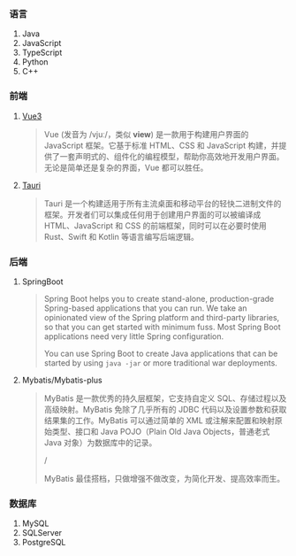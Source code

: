 ### 语言

1. Java
2. JavaScript
3. TypeScript
4. Python
5. C++

### 前端

1. [Vue3](https://cn.vuejs.org/)

   > Vue (发音为 /vjuː/，类似 **view**) 是一款用于构建用户界面的 JavaScript 框架。它基于标准 HTML、CSS 和 JavaScript 构建，并提供了一套声明式的、组件化的编程模型，帮助你高效地开发用户界面。无论是简单还是复杂的界面，Vue 都可以胜任。

2. [Tauri](https://tauri.app/)

   > Tauri 是一个构建适用于所有主流桌面和移动平台的轻快二进制文件的框架。开发者们可以集成任何用于创建用户界面的可以被编译成 HTML、JavaScript 和 CSS 的前端框架，同时可以在必要时使用 Rust、Swift 和 Kotlin 等语言编写后端逻辑。

### 后端

1. SpringBoot

   > Spring Boot helps you to create stand-alone, production-grade Spring-based applications that you can run. We take an opinionated view of the Spring platform and third-party libraries, so that you can get started with minimum fuss. Most Spring Boot applications need very little Spring configuration.
   >
   > You can use Spring Boot to create Java applications that can be started by using `java -jar` or more traditional war deployments.

2. Mybatis/Mybatis-plus

   > MyBatis 是一款优秀的持久层框架，它支持自定义 SQL、存储过程以及高级映射。MyBatis 免除了几乎所有的 JDBC 代码以及设置参数和获取结果集的工作。MyBatis 可以通过简单的 XML 或注解来配置和映射原始类型、接口和 Java POJO（Plain Old Java Objects，普通老式 Java 对象）为数据库中的记录。
   >
   > /
   >
   > MyBatis 最佳搭档，只做增强不做改变，为简化开发、提高效率而生。

### 数据库

1. MySQL
2. SQLServer
3. PostgreSQL